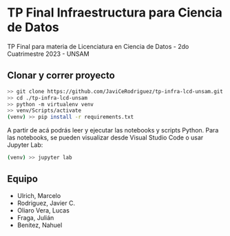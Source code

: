 # TP Final Infraestructura para Ciencia de Datos

TP Final para materia de Licenciatura en Ciencia de Datos - 2do Cuatrimestre 2023 - UNSAM

## Clonar y correr proyecto

```sh
>> git clone https://github.com/JaviCeRodriguez/tp-infra-lcd-unsam.git
>> cd ./tp-infra-lcd-unsam
>> python -m virtualenv venv
>> venv/Scripts/activate
(venv) >> pip install -r requirements.txt
```

A partir de acá podrás leer y ejecutar las notebooks y scripts Python. Para las notebooks, se pueden visualizar desde Visual Studio Code o usar Jupyter Lab:

```sh
(venv) >> jupyter lab
```

## Equipo

- Ulrich, Marcelo
- Rodriguez, Javier C.
- Oliaro Vera, Lucas
- Fraga, Julián
- Benitez, Nahuel
